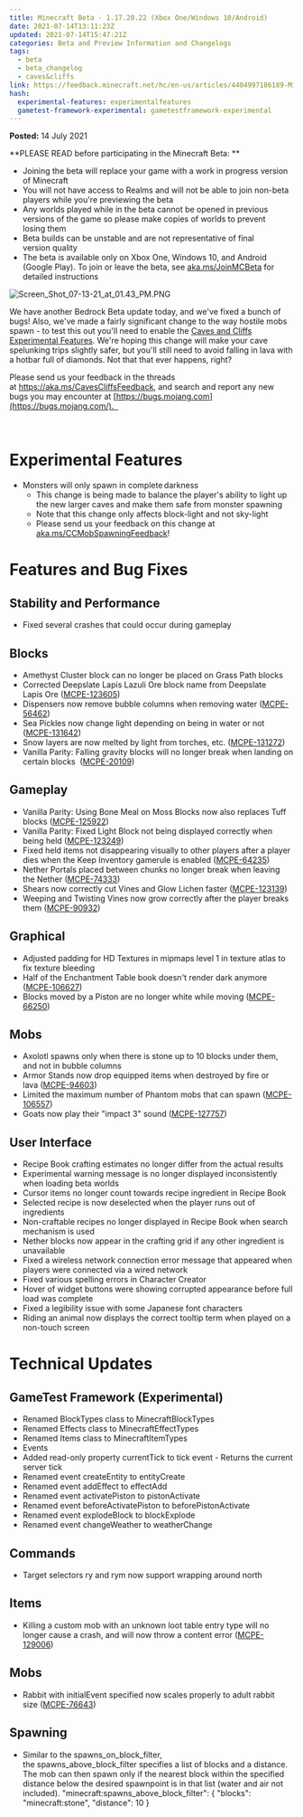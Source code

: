 ```yaml
---
title: Minecraft Beta - 1.17.20.22 (Xbox One/Windows 10/Android)
date: 2021-07-14T13:11:23Z
updated: 2021-07-14T15:47:21Z
categories: Beta and Preview Information and Changelogs
tags:
  - beta
  - beta_changelog
  - caves&cliffs
link: https://feedback.minecraft.net/hc/en-us/articles/4404997186189-Minecraft-Beta-1-17-20-22-Xbox-One-Windows-10-Android
hash:
  experimental-features: experimentalfeatures
  gametest-framework-experimental: gametestframework-experimental
---
```


**Posted:** 14 July 2021

**PLEASE READ before participating in the Minecraft Beta: **

- Joining the beta will replace your game with a work in progress version of Minecraft 
- You will not have access to Realms and will not be able to join non-beta players while you're previewing the beta
- Any worlds played while in the beta cannot be opened in previous versions of the game so please make copies of worlds to prevent losing them 
- Beta builds can be unstable and are not representative of final version quality 
- The beta is available only on Xbox One, Windows 10, and Android (Google Play). To join or leave the beta, see [aka.ms/JoinMCBeta](https://aka.ms/JoinMCBeta) for detailed instructions

![Screen_Shot_07-13-21_at_01.43_PM.PNG](https://feedback.minecraft.net/hc/article_attachments/4404990171661/Screen_Shot_07-13-21_at_01.43_PM.PNG)

We have another Bedrock Beta update today, and we've fixed a bunch of bugs! Also, we've made a fairly significant change to the way hostile mobs spawn - to test this out you'll need to enable the [Caves and Cliffs Experimental Features](https://feedback.minecraft.net/hc/en-us/community/posts/360075718432). We're hoping this change will make your cave spelunking trips slightly safer, but you'll still need to avoid falling in lava with a hotbar full of diamonds. Not that that ever happens, right? 

Please send us your feedback in the threads at <https://aka.ms/CavesCliffsFeedback>, and search and report any new bugs you may encounter at [https://bugs.mojang.com](https://bugs.mojang.com/).  

 

# **Experimental Features** 

- Monsters will only spawn in complete darkness  
  - This change is being made to balance the player's ability to light up the new larger caves and make them safe from monster spawning 
  - Note that this change only affects block-light and not sky-light 
  - Please send us your feedback on this change at [aka.ms/CCMobSpawningFeedback](https://aka.ms/CCMobSpawningFeedback)! 

# **Features and Bug Fixes** 

## **Stability and Performance** 

- Fixed several crashes that could occur during gameplay 

## **Blocks** 

- Amethyst Cluster block can no longer be placed on Grass Path blocks  
- Corrected Deepslate Lapis Lazuli Ore block name from Deepslate Lapis Ore ([MCPE-123605](https://bugs.mojang.com/browse/MCPE-123605))  
- Dispensers now remove bubble columns when removing water ([MCPE-56462](https://bugs.mojang.com/browse/MCPE-56462))  
- Sea Pickles now change light depending on being in water or not ([MCPE-131642](https://bugs.mojang.com/browse/MCPE-131642))  
- Snow layers are now melted by light from torches, etc. ([MCPE-131272](https://bugs.mojang.com/browse/MCPE-131272))  
- Vanilla Parity: Falling gravity blocks will no longer break when landing on certain blocks  ([MCPE-20109](https://bugs.mojang.com/browse/MCPE-20109))  

## **Gameplay** 

- Vanilla Parity: Using Bone Meal on Moss Blocks now also replaces Tuff blocks ([MCPE-125922](https://bugs.mojang.com/browse/MCPE-125922))  
- Vanilla Parity: Fixed Light Block not being displayed correctly when being held ([MCPE-123249](https://bugs.mojang.com/browse/MCPE-123249))  
- Fixed held items not disappearing visually to other players after a player dies when the Keep Inventory gamerule is enabled ([MCPE-64235](https://bugs.mojang.com/browse/MCPE-64235))
- Nether Portals placed between chunks no longer break when leaving the Nether ([MCPE-74333](https://bugs.mojang.com/browse/MCPE-74333))  
- Shears now correctly cut Vines and Glow Lichen faster ([MCPE-123139](https://bugs.mojang.com/browse/MCPE-123139))  
- Weeping and Twisting Vines now grow correctly after the player breaks them ([MCPE-90932](https://bugs.mojang.com/browse/MCPE-90932))  

## **Graphical** 

- Adjusted padding for HD Textures in mipmaps level 1 in texture atlas to fix texture bleeding  
- Half of the Enchantment Table book doesn't render dark anymore ([MCPE-106627](https://bugs.mojang.com/browse/MCPE-106627))  
- Blocks moved by a Piston are no longer white while moving ([MCPE-66250](https://bugs.mojang.com/browse/MCPE-66250))  

## **Mobs** 

- Axolotl spawns only when there is stone up to 10 blocks under them, and not in bubble columns  
- Armor Stands now drop equipped items when destroyed by fire or lava ([MCPE-94603](https://bugs.mojang.com/browse/MCPE-94603))  
- Limited the maximum number of Phantom mobs that can spawn ([MCPE-106557](https://bugs.mojang.com/browse/MCPE-106557))  
- Goats now play their "impact 3" sound ([MCPE-127757](https://bugs.mojang.com/browse/MCPE-127757))  

## **User Interface** 

- Recipe Book crafting estimates no longer differ from the actual results  
- Experimental warning message is no longer displayed inconsistently when loading beta worlds  
- Cursor items no longer count towards recipe ingredient in Recipe Book  
- Selected recipe is now deselected when the player runs out of ingredients  
- Non-craftable recipes no longer displayed in Recipe Book when search mechanism is used  
- Nether blocks now appear in the crafting grid if any other ingredient is unavailable  
- Fixed a wireless network connection error message that appeared when players were connected via a wired network  
- Fixed various spelling errors in Character Creator  
- Hover of widget buttons were showing corrupted appearance before full load was complete  
- Fixed a legibility issue with some Japanese font characters  
- Riding an animal now displays the correct tooltip term when played on a non-touch screen  

# **Technical Updates** 

## **GameTest Framework (Experimental)** 

- Renamed BlockTypes class to MinecraftBlockTypes 
- Renamed Effects class to MinecraftEffectTypes 
- Renamed Items class to MinecraftItemTypes 
- Events 
- Added read-only property currentTick to tick event - Returns the current server tick 
- Renamed event createEntity to entityCreate 
- Renamed event addEffect to effectAdd 
- Renamed event activatePiston to pistonActivate 
- Renamed event beforeActivatePiston to beforePistonActivate 
- Renamed event explodeBlock to blockExplode 
- Renamed event changeWeather to weatherChange 

## **Commands** 

- Target selectors ry and rym now support wrapping around north  

## **Items** 

- Killing a custom mob with an unknown loot table entry type will no longer cause a crash, and will now throw a content error ([MCPE-129006](https://bugs.mojang.com/browse/MCPE-129006))  

## **Mobs** 

- Rabbit with initialEvent specified now scales properly to adult rabbit size ([MCPE-76643](https://bugs.mojang.com/browse/MCPE-76643))  

## **Spawning** 

- Similar to the spawns_on_block_filter, the spawns_above_block_filter specifies a list of blocks and a distance. The mob can then spawn only if the nearest block within the specified distance below the desired spawnpoint is in that list (water and air not included). "minecraft:spawns_above_block_filter": { "blocks": "minecraft:stone", "distance": 10 }
